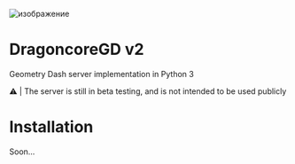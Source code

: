 ![изображение](https://user-images.githubusercontent.com/64083584/224486780-fcbb3203-e1e1-4b00-a866-0c3f4e0c1ce5.png)

# DragoncoreGD v2
Geometry Dash server implementation in Python 3

:warning: | The server is still in beta testing, and is not intended to be used publicly

# Installation
Soon...
